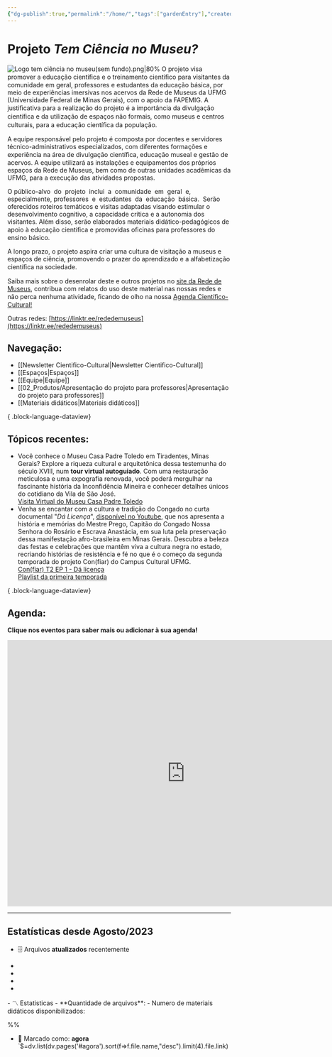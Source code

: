 ```yaml
---
{"dg-publish":true,"permalink":"/home/","tags":["gardenEntry"],"created":"2023-07-31 às 16:23","updated":"2023-08-07 às 12:35"}
---
```



# Projeto *Tem Ciência no Museu?*

![Logo tem ciência no museu(sem fundo).png|80%](/img/user/XX_Anexos/Logo%20tem%20ci%C3%AAncia%20no%20museu(sem%20fundo).png)
O projeto visa promover a educação cientíﬁca e o treinamento cientíﬁco para visitantes da comunidade em geral, professores e estudantes da educação básica, por meio de experiências imersivas nos acervos da Rede de Museus da UFMG (Universidade Federal de Minas Gerais), com o apoio da FAPEMIG. A justiﬁcativa para a realização do projeto é a importância da divulgação cientíﬁca e da utilização de espaços não formais, como museus e centros culturais, para a educação cientíﬁca da população.

A equipe responsável pelo projeto é composta por docentes e servidores técnico-administrativos especializados, com diferentes formações e experiência na área de divulgação cientíﬁca, educação museal e gestão de acervos. A equipe utilizará as instalações e equipamentos dos próprios espaços da Rede de Museus, bem como de outras unidades acadêmicas da UFMG, para a execução das atividades propostas.

O público-alvo  do  projeto  inclui  a  comunidade  em  geral  e, especialmente, professores  e  estudantes  da  educação  básica.  Serão  oferecidos roteiros temáticos e visitas adaptadas visando estimular o desenvolvimento cognitivo, a capacidade crítica e a autonomia dos visitantes. Além disso, serão elaborados materiais didático-pedagógicos de apoio à educação cientíﬁca e promovidas oﬁcinas para professores do ensino básico.

  
A longo prazo, o projeto aspira criar uma cultura de visitação a museus e espaços de ciência, promovendo o prazer do aprendizado e a alfabetização cientíﬁca na sociedade.

Saiba mais sobre o desenrolar deste e outros projetos no [site da Rede de Museus](https://www.ufmg.br/rededemuseus), contribua com relatos do uso deste material nas nossas redes e não perca nenhuma atividade, ﬁcando de olho na nossa [Agenda Cientíﬁco- Cultural!](https://www.ufmg.br/rededemuseus/index.php/agenda-eventos/)

Outras redes: [https://linktr.ee/rededemuseus](https://linktr.ee/rededemuseus)


## Navegação:

- [[Newsletter Cientifico-Cultural\|Newsletter Cientifico-Cultural]]
- [[Espaços\|Espaços]]
- [[Equipe\|Equipe]]
- [[02_Produtos/Apresentação do projeto para professores\|Apresentação do projeto para professores]]
- [[Materiais didáticos\|Materiais didáticos]]

{ .block-language-dataview}

## Tópicos recentes:

- Você conhece o Museu Casa Padre Toledo em Tiradentes, Minas Gerais? Explore a riqueza cultural e arquitetônica dessa testemunha do século XVIII, num **tour virtual autoguiado**. Com uma restauração meticulosa e uma expografia renovada, você poderá mergulhar na fascinante história da Inconfidência Mineira e conhecer detalhes únicos do cotidiano da Vila de São José.<br> <i class="fa-regular fa-hand-point-right fa-lg" style="color: #183c4d;" title="Temas centrais"></i> [Visita Virtual do Museu Casa Padre Toledo](https://temciencianomuseuwiki.vercel.app/03-espacos/museu-casa-padre-toledo/#:~:text=campustiradentes/2023/06/-,Visita%20Virtual,-Connected%20Pages)
- Venha se encantar com a cultura e tradição do Congado no curta documental "*Dá Licença*", [disponível no Youtube](https://www.youtube.com/watch?v=l7vQ-55XAzg), que nos apresenta a história e memórias do Mestre Prego, Capitão do Congado Nossa Senhora do Rosário e Escrava Anastácia, em sua luta pela preservação dessa manifestação afro-brasileira em Minas Gerais. Descubra a beleza das festas e celebrações que mantêm viva a cultura negra no estado, recriando histórias de resistência e fé no que é o começo da segunda temporada do projeto Con(fiar) do Campus Cultural UFMG.<br> <i class="fa-regular fa-hand-point-right fa-lg" style="color: #183c4d;" title="Ver"></i>[ Con(fiar) T2 EP 1 - Dá licença](https://www.youtube.com/watch?v=l7vQ-55XAzg)</br><i class="fa-regular fa-hand-point-right fa-lg" style="color: #183c4d;" title="Ver"></i> [Playlist da primeira temporada](https://www.youtube.com/watch?v=erNxwEKjz0I&list=PL4BhydPh0a30ZzDXcC0zxnY1fjUsqcuOO)

{ .block-language-dataview}


## Agenda:

**Clique nos eventos para saber mais ou adicionar à sua agenda!**
<iframe src="https://calendar.google.com/calendar/embed?src=df7ace29b2d09f0663adbbbbfccb5833c369ae3ffbc867d1dbab5c5fe699cc8f%40group.calendar.google.com&ctz=America%2FSao_Paulo" style="border: 0" width="800" height="600" frameborder="0" scrolling="no"></iframe>


***
## Estatísticas desde Agosto/2023

- 🗄️ Arquivos **atualizados** recentemente
 <div><ul class="dataview list-view-ul"><li><span></span></li><li><span></span></li><li><span></span></li><li><span></span></li></ul></div>
- 〽️ Estatisticas
	-  **Quantidade de arquivos**: 
	-  Numero de materiais didáticos disponibilizados: 


%%
- 🔖 Marcado como: **agora**
 `$=dv.list(dv.pages('#agora').sort(f=>f.file.name,"desc").limit(4).file.link)
 